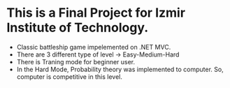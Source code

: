 # This is a Final Project for Izmir Institute of Technology.
- Classic battleship game impelemented on .NET MVC.
- There are 3 different type of level -> Easy-Medium-Hard
- There is Traning mode for beginner user.
- In the Hard Mode, Probability theory was implemented to computer. So, computer is competitive in this level.
